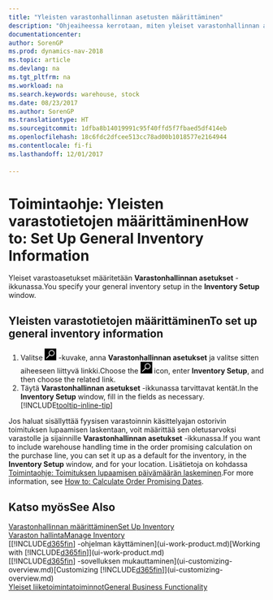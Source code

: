 ```yaml
---
title: "Yleisten varastonhallinnan asetusten määrittäminen"
description: "Ohjeaiheessa kerrotaan, miten yleiset varastonhallinnan asetukset, kuten numerosarjat ja sijainnit, määritetään varastorakennuksen ja varaston hallintaa varten."
documentationcenter: 
author: SorenGP
ms.prod: dynamics-nav-2018
ms.topic: article
ms.devlang: na
ms.tgt_pltfrm: na
ms.workload: na
ms.search.keywords: warehouse, stock
ms.date: 08/23/2017
ms.author: SorenGP
ms.translationtype: HT
ms.sourcegitcommit: 1dfba8b14019991c95f40ffd5f7fbaed5df414eb
ms.openlocfilehash: 18c6fdc2dfcee513cc78ad00b1018577e2164944
ms.contentlocale: fi-fi
ms.lasthandoff: 12/01/2017

---
```

# <a name="how-to-set-up-general-inventory-information"></a><span data-ttu-id="faaf8-103">Toimintaohje: Yleisten varastotietojen määrittäminen</span><span class="sxs-lookup"><span data-stu-id="faaf8-103">How to: Set Up General Inventory Information</span></span>
<span data-ttu-id="faaf8-104">Yleiset varastoasetukset määritetään **Varastonhallinnan asetukset** -ikkunassa.</span><span class="sxs-lookup"><span data-stu-id="faaf8-104">You specify your general inventory setup in the **Inventory Setup** window.</span></span>

## <a name="to-set-up-general-inventory-information"></a><span data-ttu-id="faaf8-105">Yleisten varastotietojen määrittäminen</span><span class="sxs-lookup"><span data-stu-id="faaf8-105">To set up general inventory information</span></span>
1. <span data-ttu-id="faaf8-106">Valitse ![Etsi sivu tai raportti](media/ui-search/search_small.png "Etsi sivu tai raportti -kuvake") -kuvake, anna **Varastonhallinnan asetukset** ja valitse sitten aiheeseen liittyvä linkki.</span><span class="sxs-lookup"><span data-stu-id="faaf8-106">Choose the ![Search for Page or Report](media/ui-search/search_small.png "Search for Page or Report icon") icon, enter **Inventory Setup**, and then choose the related link.</span></span>
2. <span data-ttu-id="faaf8-107">Täytä **Varastonhallinnan asetukset** -ikkunassa tarvittavat kentät.</span><span class="sxs-lookup"><span data-stu-id="faaf8-107">In the **Inventory Setup** window, fill in the fields as necessary.</span></span> [!INCLUDE[tooltip-inline-tip](includes/tooltip-inline-tip_md.md)]

<span data-ttu-id="faaf8-108">Jos haluat sisällyttää fyysisen varastoinnin käsittelyajan ostorivin toimituksen lupaamisen laskentaan, voit määrittää sen oletusarvoksi varastolle ja sijainnille **Varastonhallinnan asetukset** -ikkunassa.</span><span class="sxs-lookup"><span data-stu-id="faaf8-108">If you want to include warehouse handling time in the order promising calculation on the purchase line, you can set it up as a default for the inventory, in the **Inventory Setup** window, and for your location.</span></span> <span data-ttu-id="faaf8-109">Lisätietoja on kohdassa [Toimintaohje: Toimituksen lupaamisen päivämäärän laskeminen](sales-how-to-calculate-order-promising-dates.md).</span><span class="sxs-lookup"><span data-stu-id="faaf8-109">For more information, see [How to: Calculate Order Promising Dates](sales-how-to-calculate-order-promising-dates.md).</span></span>  

## <a name="see-also"></a><span data-ttu-id="faaf8-110">Katso myös</span><span class="sxs-lookup"><span data-stu-id="faaf8-110">See Also</span></span>
[<span data-ttu-id="faaf8-111">Varastonhallinnan määrittäminen</span><span class="sxs-lookup"><span data-stu-id="faaf8-111">Set Up Inventory</span></span>](inventory-setup-inventory.md)  
[<span data-ttu-id="faaf8-112">Varaston hallinta</span><span class="sxs-lookup"><span data-stu-id="faaf8-112">Manage Inventory</span></span>](inventory-manage-inventory.md)  
<span data-ttu-id="faaf8-113">[[!INCLUDE[d365fin](includes/d365fin_md.md)] -ohjelman käyttäminen](ui-work-product.md)</span><span class="sxs-lookup"><span data-stu-id="faaf8-113">[Working with [!INCLUDE[d365fin](includes/d365fin_md.md)]](ui-work-product.md)</span></span>  
<span data-ttu-id="faaf8-114">[[!INCLUDE[d365fin](includes/d365fin_md.md)] -sovelluksen mukauttaminen](ui-customizing-overview.md)</span><span class="sxs-lookup"><span data-stu-id="faaf8-114">[Customizing [!INCLUDE[d365fin](includes/d365fin_md.md)]](ui-customizing-overview.md)</span></span>  
[<span data-ttu-id="faaf8-115">Yleiset liiketoimintatoiminnot</span><span class="sxs-lookup"><span data-stu-id="faaf8-115">General Business Functionality</span></span>](ui-across-business-areas.md)

